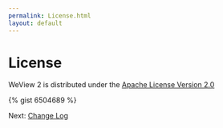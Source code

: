 ```yaml
---
permalink: License.html
layout: default
---
```


License
==

<!-- TEMPLATE START -->

WeView 2 is distributed under the [Apache License Version 2.0](LICENSE)

{% gist 6504689 %}

<!-- TEMPLATE END -->

Next\: [Change Log](CHANGELOG.html)